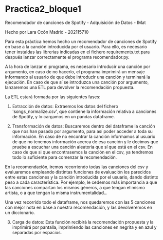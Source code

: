 # Practica2_bloque1
Recomendador de canciones de Spotify - Adquisición de Datos - IMat

Hecho por Lara Ocón Madrid - 202115710

Para esta práctica hemos hecho un recomendador de canciones de Spotify en base a la canción introducida por el usuario. Para ello, es necesario tener instaldas las librerías indicadas en el fichero requirements.txt para después lanzar correctamente el programa recomendador.py.

A la hora de lanzar el programa, es necesario introducir una canción por argumento, en caso de no hacerlo, el programa imprimirá un mensaje informando al usuario de que debe introducir una canción y terminará la ejecución. En caso de que sí se introduzca una canción por argumento, lanzaremos una ETL para devolver la recomendación propuesta.

La ETL estará formada por las siguientes fases:

1) Extracción de datos: Extraemos los datos del fichero 'songs_normalize.csv', que contiene la información relativa a canciones de Spotify, y lo cargamos en un pandas dataframe.

2) Transformación de datos: Buscaremos dentro del dataframe la canción que nos han pasado por argumento, para así poder acceder a toda su información. En caso de no encontrar la canción informamos al usuario de que no tenemos información acerca de esa canción y le decimos que pruebe a escuchar una canción aleatoria que sí que está en el csv. En caso de que si que encontrasemos la canción en el csv, ya tendremos todo lo suficiente para comenzar la recomendación. 

En la recomendación, iremos recorriendo todas las canciones del csv y evaluaremos empleando distintas funciones de evaluación los parecidos entre estas canciones y la canción introducida por el usuario, dando distinto peso a cada característica. Por ejemplo, le cedemos más importancia a que las canciones compartan los mismos géneros, a que tengan el mismo artista, o a que tengan la misma instrumentalidad...

Una vez recorrido todo el dataframe, nos quedaremos con las 5 canciones con mejor nota en base a nuestra recomendación, y las devolveremos en un diccionario.

3) Carga de datos: Esta función recibirá la recomendación propuesta y la imprimirá por pantalla, imprimiendo las canciones en negrita y en azul y separadas por espacios.


